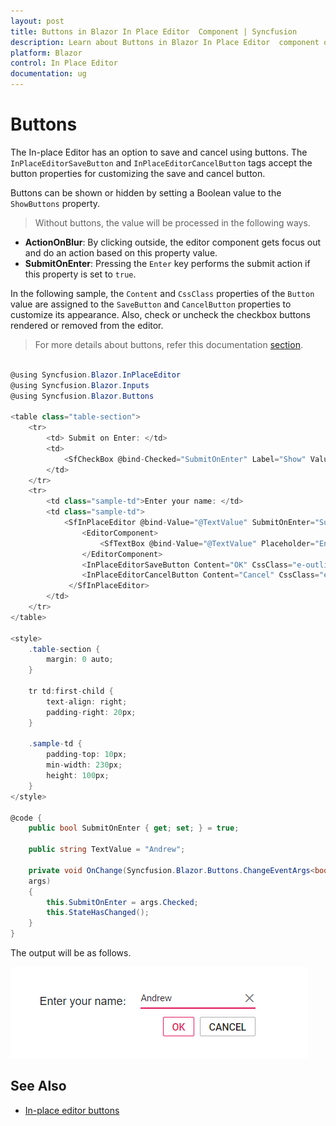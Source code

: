 ```yaml
---
layout: post
title: Buttons in Blazor In Place Editor  Component | Syncfusion 
description: Learn about Buttons in Blazor In Place Editor  component of Syncfusion, and more details.
platform: Blazor
control: In Place Editor 
documentation: ug
---
```


# Buttons

The In-place Editor has an option to save and cancel using buttons. The `InPlaceEditorSaveButton` and `InPlaceEditorCancelButton` tags accept the button properties for customizing the save and cancel button.

Buttons can be shown or hidden by setting a Boolean value to the `ShowButtons` property.

> Without buttons, the value will be processed in the following ways.

* **ActionOnBlur**: By clicking outside, the editor component gets focus out and do an action based on this property value.
* **SubmitOnEnter**: Pressing the `Enter` key performs the submit action if this property is set to `true`.

In the following sample, the `Content` and `CssClass` properties of the `Button` value are assigned to the `SaveButton` and `CancelButton` properties to customize its appearance. Also, check or uncheck the checkbox buttons rendered or removed from the editor.

> For more details about buttons, refer this documentation [section](../button/).

```csharp

@using Syncfusion.Blazor.InPlaceEditor
@using Syncfusion.Blazor.Inputs
@using Syncfusion.Blazor.Buttons

<table class="table-section">
    <tr>
        <td> Submit on Enter: </td>
        <td>
            <SfCheckBox @bind-Checked="SubmitOnEnter" Label="Show" ValueChange="OnChange" TChecked="bool"></SfCheckBox>
        </td>
    </tr>
    <tr>
        <td class="sample-td">Enter your name: </td>
        <td class="sample-td">
            <SfInPlaceEditor @bind-Value="@TextValue" SubmitOnEnter="SubmitOnEnter" TValue="string">
                <EditorComponent>
                    <SfTextBox @bind-Value="@TextValue" Placeholder="Enter some text"></SfTextBox>
                </EditorComponent>
                <InPlaceEditorSaveButton Content="OK" CssClass="e-outline"></InPlaceEditorSaveButton>
                <InPlaceEditorCancelButton Content="Cancel" CssClass="e-outline"></InPlaceEditorCancelButton>
             </SfInPlaceEditor>
        </td>
    </tr>
</table>

<style>
    .table-section {
        margin: 0 auto;
    }

    tr td:first-child {
        text-align: right;
        padding-right: 20px;
    }

    .sample-td {
        padding-top: 10px;
        min-width: 230px;
        height: 100px;
    }
</style>

@code {
    public bool SubmitOnEnter { get; set; } = true;

    public string TextValue = "Andrew";

    private void OnChange(Syncfusion.Blazor.Buttons.ChangeEventArgs<bool>
    args)
    {
        this.SubmitOnEnter = args.Checked;
        this.StateHasChanged();
    }
}

```

The output will be as follows.

![showButton](./images/show-buttons.png)

## See Also

* [In-place editor buttons](./how-to/dynamic-edit-mode)
